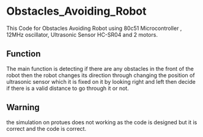 # Obstacles_Avoiding_Robot
This Code for Obstacles Avoiding Robot using 80c51 Microcontroller , 12MHz oscillator, Ultrasonic Sensor HC-SR04 and 2 motors.
## Function 
The main function is detecting if there are any obstacles in the front of the robot then the robot changes its direction through changing the position of ultrasonic sensor which it is 
fixed on it by looking right and left then decide if there is a valid distance to go through it or not.

## Warning 
the simulation on protues does not working as the code is designed but it is correct and the code is correct.

